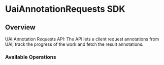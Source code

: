 # UaiAnnotationRequests SDK

## Overview

UAI Annotation Requests API: The API lets a client request annotations from UAI, track the progress of the work and fetch the result annotations.

### Available Operations
